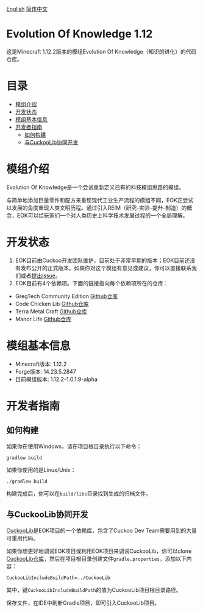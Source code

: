 [English](README.md)  [简体中文](README-zh_cn.md)

# Evolution Of Knowledge 1.12

这是Minecraft 1.12.2版本的模组Evolution Of Knowledge（知识的进化）的代码仓库。

# 目录

* [模组介绍](#模组介绍)
* [开发状态](#开发状态)
* [模组基本信息](#模组基本信息)
* [开发者指南](#开发者指南)
  * [如何构建](#如何构建)
  * [与CuckooLib协同开发](#与CuckooLib协同开发)

# 模组介绍
Evolution Of Knowledge是一个尝试重新定义已有的科技模组思路的模组。

与简单地添加巨量零件和配方来重现现代工业生产流程的模组不同，EOK正尝试以发展的角度重现人类文明历程。通过引入REIM（研究-实验-提升-制造）的概念，EOK可以给玩家们一个对人类历史上科学技术发展过程的一个全局理解。

# 开发状态
1. EOK目前由Cuckoo开发团队维护，目前处于非常早期的版本；EOK目前还没有发布公开的正式版本。如果你对这个模组有意见或建议，你可以直接联系我们或者[提出issue](https://github.com/gonggongjohn/EOK-1.12/issues)。
2. EOK目前有4个依赖项。下面的链接指向每个依赖项所在的仓库：
* GregTech Community Edition [Github仓库](https://github.com/GregTechCE/GregTech)
* Code Chicken Lib [Github仓库](https://github.com/TheCBProject/CodeChickenLib)
* Terra Metal Craft [Github仓库](https://github.com/Os-Ir/Terra-Metal-Craft)
* Manor Life [Github仓库](https://github.com/gonggongjohn/Manor-Life-1.12)

# 模组基本信息
* Minecraft版本: 1.12.2
* Forge版本: 14.23.5.2847
* 目前模组版本: 1.12.2-1.0.1.9-alpha

# 开发者指南

## 如何构建

如果你在使用Windows，请在项目根目录执行以下命令：

```
gradlew build
```

如果你使用的是Linux/Unix：

```
./gradlew build
```

构建完成后，你可以在`build/libs`目录找到生成的归档文件。

## 与CuckooLib协同开发

[CuckooLib](https://github.com/zi-jing/CuckooLib)是EOK项目的一个依赖库，包含了Cuckoo Dev Team需要用到的大量可重用代码。

如果你想更好地调试EOK项目或利用EOK项目来调试CuckooLib，你可以clone [CuckooLib仓库](https://github.com/zi-jing/CuckooLib)，然后在项目根目录创建文件`gradle.properties`，添加以下内容：

```properties
CuckooLibIncludeBuildPath=../CuckooLib
```

其中，键`CuckooLibIncludeBuildPath`的值为CuckooLib项目根目录路径。

保存文件，在IDE中刷新Gradle项目，即可引入CuckooLib项目。